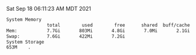 Sat Sep 18 06:11:23 AM MDT 2021
```bash
System Memory
               total        used        free      shared  buff/cache   available
Mem:           7.7Gi       803Mi       4.8Gi       7.0Mi       2.1Gi       6.5Gi
Swap:          7.6Gi       422Mi       7.2Gi
System Storage
653M	.
```
